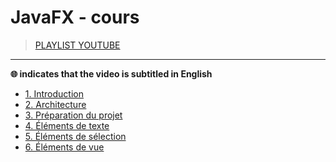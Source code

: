 # JavaFX - cours

> [PLAYLIST YOUTUBE](https://www.youtube.com/playlist?list=PLrSOXFDHBtfGPyx7UHfsJtrdnpa_ix0ah)

---

**🌐 indicates that the video is subtitled in English**<br>

+ [1. Introduction](https://www.youtube.com/watch?v=I_bpcc6R338)
+ [2. Architecture](https://www.youtube.com/watch?v=VkbRLNwfjV4)
+ [3. Préparation du projet](https://www.youtube.com/watch?v=0pm1kZLweVE)
+ [4. Éléments de texte](https://www.youtube.com/watch?v=TmSIutrOk14)
+ [5. Éléments de sélection](https://www.youtube.com/watch?v=veejlhq7Z_A)
+ [6. Éléments de vue](https://www.youtube.com/watch?v=4vbAUTsFp3c)
